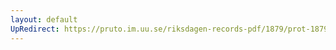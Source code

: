 ```yaml
---
layout: default
UpRedirect: https://pruto.im.uu.se/riksdagen-records-pdf/1879/prot-1879--ak--007/prot-1879--ak--007_003.pdf
---
```

